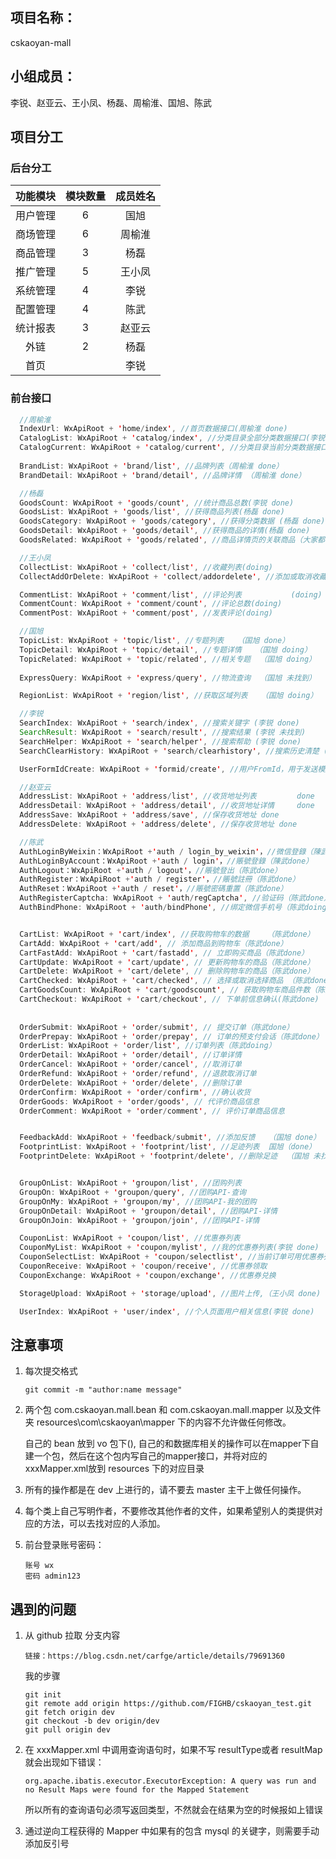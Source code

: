 ## 项目名称：

cskaoyan-mall

## 小组成员：

李锐、赵亚云、王小凤、杨磊、周榆淮、国旭、陈武



## 项目分工

### 后台分工

| 功能模块 | 模块数量 | 成员姓名 |
| :------: | :------: | :------: |
| 用户管理 |    6     |   国旭   |
| 商场管理 |    6     |  周榆淮  |
| 商品管理 |    3     |   杨磊   |
| 推广管理 |    5     |  王小凤  |
| 系统管理 |    4     |   李锐   |
| 配置管理 |    4     |   陈武   |
| 统计报表 |    3     |  赵亚云  |
|   外链   |    2     |   杨磊   |
|   首页   |          |   李锐   |

### 前台接口

```java
  //周榆淮
  IndexUrl: WxApiRoot + 'home/index', //首页数据接口(周榆淮 done)						
  CatalogList: WxApiRoot + 'catalog/index', //分类目录全部分类数据接口(李锐 done)
  CatalogCurrent: WxApiRoot + 'catalog/current', //分类目录当前分类数据接口 (周榆淮 done)
  
  BrandList: WxApiRoot + 'brand/list', //品牌列表（周榆淮 done）			 							
  BrandDetail: WxApiRoot + 'brand/detail', //品牌详情 （周榆淮 done）

  //杨磊
  GoodsCount: WxApiRoot + 'goods/count', //统计商品总数(李锐 done)					
  GoodsList: WxApiRoot + 'goods/list', //获得商品列表(杨磊 done)
  GoodsCategory: WxApiRoot + 'goods/category', //获得分类数据 (杨磊 done)		 				
  GoodsDetail: WxApiRoot + 'goods/detail', //获得商品的详情(杨磊 done)
  GoodsRelated: WxApiRoot + 'goods/related', //商品详情页的关联商品（大家都在看）(杨磊 done 未测试)

  //王小凤
  CollectList: WxApiRoot + 'collect/list', //收藏列表(doing)			 
  CollectAddOrDelete: WxApiRoot + 'collect/addordelete', //添加或取消收藏(doing)

  CommentList: WxApiRoot + 'comment/list', //评论列表			(doing)		
  CommentCount: WxApiRoot + 'comment/count', //评论总数(doing)
  CommentPost: WxApiRoot + 'comment/post', //发表评论(doing)

  //国旭
  TopicList: WxApiRoot + 'topic/list', //专题列表   （国旭 done）								
  TopicDetail: WxApiRoot + 'topic/detail', //专题详情   （国旭 doing）
  TopicRelated: WxApiRoot + 'topic/related', //相关专题	 （国旭 doing）	
  
  ExpressQuery: WxApiRoot + 'express/query', //物流查询  （国旭 未找到）

  RegionList: WxApiRoot + 'region/list', //获取区域列表   （国旭 doing）

  //李锐
  SearchIndex: WxApiRoot + 'search/index', //搜索关键字 (李锐 done)	
  SearchResult: WxApiRoot + 'search/result', //搜索结果 (李锐 未找到)
  SearchHelper: WxApiRoot + 'search/helper', //搜索帮助 (李锐 done)
  SearchClearHistory: WxApiRoot + 'search/clearhistory', //搜索历史清楚 (李锐 done)

  UserFormIdCreate: WxApiRoot + 'formid/create', //用户FromId，用于发送模版消息 (李锐 未找到)

  //赵亚云
  AddressList: WxApiRoot + 'address/list', //收货地址列表			done	
  AddressDetail: WxApiRoot + 'address/detail', //收货地址详情		done
  AddressSave: WxApiRoot + 'address/save', //保存收货地址 done
  AddressDelete: WxApiRoot + 'address/delete', //保存收货地址 done 

  //陈武
  AuthLoginByWeixin：WxApiRoot +'auth / login_by_weixin'，//微信登錄（陳武done）			
  AuthLoginByAccount：WxApiRoot +'auth / login'，//賬號登錄（陳武done）
  AuthLogout：WxApiRoot +'auth / logout'，//賬號登出（陈武done）
  AuthRegister：WxApiRoot +'auth / register'，//賬號註冊（陈武done）
  AuthReset：WxApiRoot +'auth / reset'，//賬號密碼重置（陈武done）
  AuthRegisterCaptcha: WxApiRoot + 'auth/regCaptcha', //验证码（陈武done）
  AuthBindPhone: WxApiRoot + 'auth/bindPhone', //绑定微信手机号（陈武doing）


  CartList: WxApiRoot + 'cart/index', //获取购物车的数据	（陈武done）						
  CartAdd: WxApiRoot + 'cart/add', // 添加商品到购物车（陈武done）
  CartFastAdd: WxApiRoot + 'cart/fastadd', // 立即购买商品（陈武done）
  CartUpdate: WxApiRoot + 'cart/update', // 更新购物车的商品（陈武done）
  CartDelete: WxApiRoot + 'cart/delete', // 删除购物车的商品（陈武done）
  CartChecked: WxApiRoot + 'cart/checked', // 选择或取消选择商品	（陈武done）		
  CartGoodsCount: WxApiRoot + 'cart/goodscount', // 获取购物车商品件数（陈武done）
  CartCheckout: WxApiRoot + 'cart/checkout', // 下单前信息确认(陈武done)
  
  
  OrderSubmit: WxApiRoot + 'order/submit', // 提交订单（陈武done）				
  OrderPrepay: WxApiRoot + 'order/prepay', // 订单的预支付会话（陈武done）
  OrderList: WxApiRoot + 'order/list', //订单列表（陈武doing）
  OrderDetail: WxApiRoot + 'order/detail', //订单详情
  OrderCancel: WxApiRoot + 'order/cancel', //取消订单
  OrderRefund: WxApiRoot + 'order/refund', //退款取消订单
  OrderDelete: WxApiRoot + 'order/delete', //删除订单
  OrderConfirm: WxApiRoot + 'order/confirm', //确认收货
  OrderGoods: WxApiRoot + 'order/goods', // 代评价商品信息
  OrderComment: WxApiRoot + 'order/comment', // 评价订单商品信息


  FeedbackAdd: WxApiRoot + 'feedback/submit', //添加反馈   （国旭 done）
  FootprintList: WxApiRoot + 'footprint/list', //足迹列表  国旭（done）
  FootprintDelete: WxApiRoot + 'footprint/delete', //删除足迹  （国旭 未找到）


  GroupOnList: WxApiRoot + 'groupon/list', //团购列表
  GroupOn: WxApiRoot + 'groupon/query', //团购API-查询
  GroupOnMy: WxApiRoot + 'groupon/my', //团购API-我的团购
  GroupOnDetail: WxApiRoot + 'groupon/detail', //团购API-详情
  GroupOnJoin: WxApiRoot + 'groupon/join', //团购API-详情

  CouponList: WxApiRoot + 'coupon/list', //优惠券列表
  CouponMyList: WxApiRoot + 'coupon/mylist', //我的优惠券列表(李锐 done)
  CouponSelectList: WxApiRoot + 'coupon/selectlist', //当前订单可用优惠券列表
  CouponReceive: WxApiRoot + 'coupon/receive', //优惠券领取
  CouponExchange: WxApiRoot + 'coupon/exchange', //优惠券兑换

  StorageUpload: WxApiRoot + 'storage/upload', //图片上传,（王小凤 done)

  UserIndex: WxApiRoot + 'user/index', //个人页面用户相关信息(李锐 done)
```



## 注意事项

1. 每次提交格式

    ```
    git commit -m "author:name message"
    ```


2. 两个包 com.cskaoyan.mall.bean 和 com.cskaoyan.mall.mapper 以及文件夹 resources\com\cskaoyan\mapper 下的内容不允许做任何修改。

    自己的 bean 放到 vo 包下(), 自己的和数据库相关的操作可以在mapper下自建一个包，然后在这个包内写自己的mapper接口，并将对应的 xxxMapper.xml放到 resources 下的对应目录

3. 所有的操作都是在 dev 上进行的，请不要去 master 主干上做任何操作。

4. 每个类上自己写明作者，不要修改其他作者的文件，如果希望别人的类提供对应的方法，可以去找对应的人添加。

5. 前台登录账号密码：

    ```
    账号 wx
    密码 admin123
    ```

    

## 遇到的问题

1. 从 github 拉取 分支内容

    ```
    链接：https://blog.csdn.net/carfge/article/details/79691360
    ```

    我的步骤

    ```
    git init
    git remote add origin https://github.com/FIGHB/cskaoyan_test.git
    git fetch origin dev
    git checkout -b dev origin/dev
    git pull origin dev
    ```

3. 在 xxxMapper.xml 中调用查询语句时，如果不写 resultType或者 resultMap 就会出现如下错误：

    ```
    org.apache.ibatis.executor.ExecutorException: A query was run and no Result Maps were found for the Mapped Statement
    ```

    所以所有的查询语句必须写返回类型，不然就会在结果为空的时候报如上错误

3. 通过逆向工程获得的 Mapper 中如果有的包含 mysql 的关键字，则需要手动添加反引号
